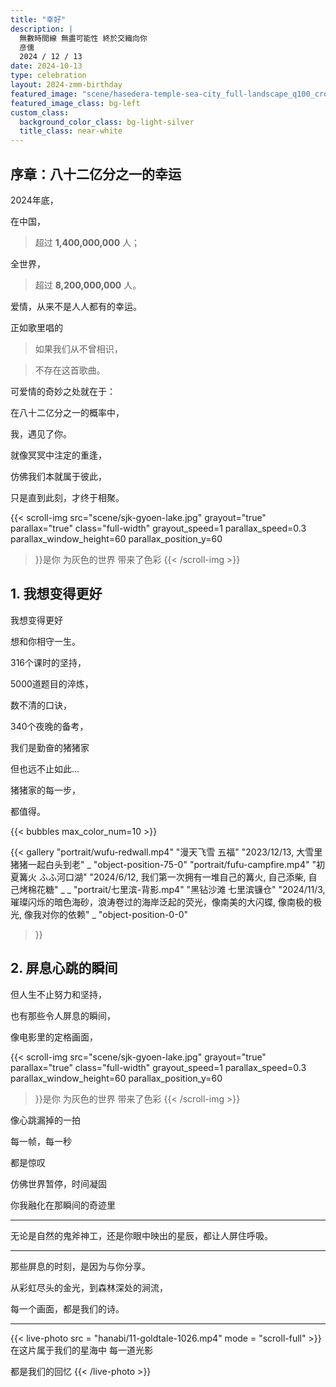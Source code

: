 ```yaml
---
title: "幸好"
description: |
  無數時間線 無盡可能性 終於交織向你
  彦儒
  2024 / 12 / 13
date: 2024-10-13
type: celebration
layout: 2024-zmm-birthday
featured_image: "scene/hasedera-temple-sea-city_full-landscape_q100_cropped.webp"
featured_image_class: bg-left
custom_class:
  background_color_class: bg-light-silver
  title_class: near-white
---
```




<section>

# 序章：八十二亿分之一的幸运

2024年底，

在中国，

> 超过 **1,400,000,000** 人；

全世界，

> 超过 **8,200,000,000** 人。


爱情，从来不是人人都有的幸运。

正如歌里唱的

> 如果我们从不曾相识，

> 不存在这首歌曲。

可爱情的奇妙之处就在于：

在八十二亿分之一的概率中，

我，遇见了你。

就像冥冥中注定的重逢，

仿佛我们本就属于彼此，

只是直到此刻，才终于相聚。

</section>

{{< scroll-img src="scene/sjk-gyoen-lake.jpg"
  grayout="true"
  parallax="true"
  class="full-width"
  grayout_speed=1
  parallax_speed=0.3
  parallax_window_height=60
  parallax_position_y=60
>}}是你
为灰色的世界
带来了色彩
{{< /scroll-img >}}

<section>

# 1. 我想变得更好

我想变得更好

想和你相守一生。

316个课时的坚持，

5000道题目的淬炼，

数不清的口诀，

340个夜晚的备考，

我们是勤奋的猪猪家

但也远不止如此...

猪猪家的每一步，

都值得。

</section>

{{< bubbles max_color_num=10 >}}

{{< gallery
  "portrait/wufu-redwall.mp4" "漫天飞雪 五福" "2023/12/13, 大雪里猪猪一起白头到老" _ "object-position-75-0"
  "portrait/fufu-campfire.mp4" "初夏篝火 ふふ河口湖" "2024/6/12, 我们第一次拥有一堆自己的篝火, 自己添柴, 自己烤棉花糖" _ _
  "portrait/七里滨-背影.mp4" "黑钻沙滩 七里滨镰仓" "2024/11/3, 璀璨闪烁的暗色海砂，浪涛卷过的海岸泛起的荧光，像南美的大闪蝶, 像南极的极光, 像我对你的依赖" _ "object-position-0-0"
>}}

<!--
-->


<section>

# 2. 屏息心跳的瞬间

但人生不止努力和坚持，

也有那些令人屏息的瞬间，

像电影里的定格画面，

</section>

{{< scroll-img src="scene/sjk-gyoen-lake.jpg"
  grayout="true"
  parallax="true"
  class="full-width"
  grayout_speed=1
  parallax_speed=0.3
  parallax_window_height=60
  parallax_position_y=60
>}}是你
为灰色的世界
带来了色彩
{{< /scroll-img >}}
<section>

像心跳漏掉的一拍

每一帧，每一秒

都是惊叹

仿佛世界暂停，时间凝固

你我融化在那瞬间的奇迹里

---

无论是自然的鬼斧神工，还是你眼中映出的星辰，都让人屏住呼吸。

---

那些屏息的时刻，是因为与你分享。

从彩虹尽头的金光，到森林深处的涧流，

每一个画面，都是我们的诗。

---

</section>

{{< live-photo src = "hanabi/11-goldtale-1026.mp4" mode = "scroll-full" >}}
在这片属于我们的星海中
每一道光影

都是我们的回忆
{{< /live-photo >}}



<!--
-->


